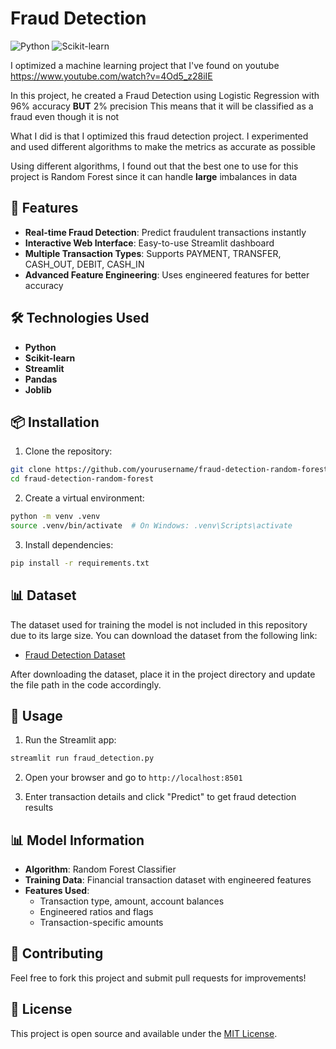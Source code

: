 # Fraud Detection

![Python](https://img.shields.io/badge/Python-blue?logo=python)
![Scikit-learn](https://img.shields.io/badge/Scikit--learn-orange?logo=scikit-learn)

I optimized a machine learning project that I've found on youtube
https://www.youtube.com/watch?v=4Od5_z28iIE

In this project, he created a Fraud Detection using Logistic Regression with 96% accuracy **BUT** 2% precision
This means that it will be classified as a fraud even though it is not

What I did is that I optimized this fraud detection project. I experimented and used different algorithms to make the metrics as accurate as possible

Using different algorithms, I found out that the best one to use for this project is Random Forest since  it can handle **large** imbalances in data

## 🚀 Features

- **Real-time Fraud Detection**: Predict fraudulent transactions instantly
- **Interactive Web Interface**: Easy-to-use Streamlit dashboard
- **Multiple Transaction Types**: Supports PAYMENT, TRANSFER, CASH_OUT, DEBIT, CASH_IN
- **Advanced Feature Engineering**: Uses engineered features for better accuracy

## 🛠️ Technologies Used

- **Python**
- **Scikit-learn** 
- **Streamlit** 
- **Pandas**
- **Joblib**

## 📦 Installation

1. Clone the repository:
```bash
git clone https://github.com/yourusername/fraud-detection-random-forest.git
cd fraud-detection-random-forest
```

2. Create a virtual environment:
```bash
python -m venv .venv
source .venv/bin/activate  # On Windows: .venv\Scripts\activate
```

3. Install dependencies:
```bash
pip install -r requirements.txt
```

## 📊 Dataset

The dataset used for training the model is not included in this repository due to its large size. You can download the dataset from the following link:

- <a href="https://www.kaggle.com/datasets/amanalisiddiqui/fraud-detection-dataset?resource=download" target="_blank">Fraud Detection Dataset</a>

After downloading the dataset, place it in the project directory and update the file path in the code accordingly.

## 🚀 Usage

1. Run the Streamlit app:
```bash
streamlit run fraud_detection.py
```

2. Open your browser and go to `http://localhost:8501`

3. Enter transaction details and click "Predict" to get fraud detection results

## 📊 Model Information

- **Algorithm**: Random Forest Classifier
- **Training Data**: Financial transaction dataset with engineered features
- **Features Used**:
  - Transaction type, amount, account balances
  - Engineered ratios and flags
  - Transaction-specific amounts

## 🤝 Contributing

Feel free to fork this project and submit pull requests for improvements!

## 📄 License

This project is open source and available under the [MIT License](LICENSE).

